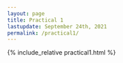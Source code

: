 ```yaml
---
layout: page
title: Practical 1
lastupdate: September 24th, 2021
permalink: /practical1/
---
```


{% include_relative practical1.html %}
